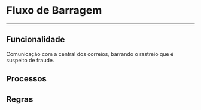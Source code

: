 # Fluxo de Barragem

---

## Funcionalidade

Comunicação com a central dos correios, barrando o rastreio que é suspeito de fraude.

## Processos

## Regras